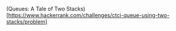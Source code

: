 (Queues: A Tale of Two Stacks)[https://www.hackerrank.com/challenges/ctci-queue-using-two-stacks/problem]

